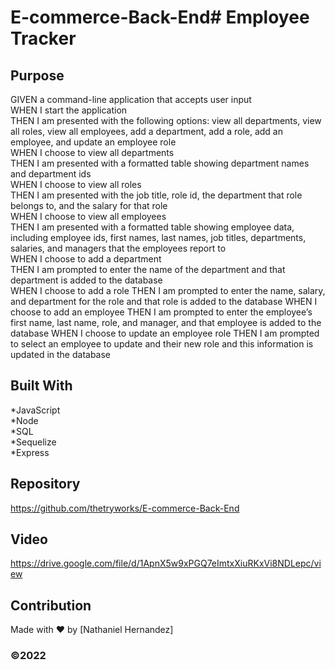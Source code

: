 # E-commerce-Back-End# Employee Tracker


## Purpose
GIVEN a command-line application that accepts user input  
WHEN I start the application  
THEN I am presented with the following options: view all departments, view all roles, view all employees, add a department, add a role, add an employee, and update an employee role  
WHEN I choose to view all departments  
THEN I am presented with a formatted table showing department names and department ids  
WHEN I choose to view all roles  
THEN I am presented with the job title, role id, the department that role belongs to, and the salary for that role  
WHEN I choose to view all employees  
THEN I am presented with a formatted table showing employee data, including employee ids, first names, last names, job titles, departments, salaries, and managers that the employees report to  
WHEN I choose to add a department  
THEN I am prompted to enter the name of the department and that department is added to the database  
WHEN I choose to add a role
THEN I am prompted to enter the name, salary, and department for the role and that role is added to the database
WHEN I choose to add an employee
THEN I am prompted to enter the employee’s first name, last name, role, and manager, and that employee is added to the database
WHEN I choose to update an employee role
THEN I am prompted to select an employee to update and their new role and this information is updated in the database
## Built With
*JavaScript  
*Node  
*SQL  
*Sequelize  
*Express


## Repository
https://github.com/thetryworks/E-commerce-Back-End  

## Video
https://drive.google.com/file/d/1ApnX5w9xPGQ7eImtxXiuRKxVi8NDLepc/view  

## Contribution
Made with ❤️ by [Nathaniel Hernandez]


### ©️2022  
